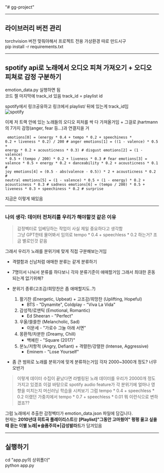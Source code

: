 "# gg-project" 

*****

## 라이브러리 버전 관리

torchvision 버전 맞춰야해서 프로젝트 전용 가상환경 따로 만드시구   
pip install -r requirements.txt   

*****

## spotify api로 노래에서 오디오 피쳐 가져오기 + 오디오 피쳐로 감정 구분하기

emotion_data.py 실행하면 됨   
코드 젤 마지막에 track_id 있음 track_id = playlist id   

spotify에서 링크공유하고 링크에서 playlist/ 뒤에 있는게 track_id임   
![spotify](https://github.com/user-attachments/assets/1201cb34-4c78-4f30-8b4e-b81a27f1ed93)   

이제 저 트랙 안에 있는 노래들의 오디오 피처를 싹 다 가져올거임 + 그걸로 jhartmann의 7가지 감정(anger, fear 등...)과 연결지을 거   
    <pre><code>
    emotions[0] = (energy * 0.4 + tempo * 0.2 + speechiness * 0.2 + liveness * 0.2) / 200  # anger
    emotions[1] = ((1 - valence) * 0.5 + energy * 0.2 + acousticness * 0.3)  # disgust
    emotions[2] = (1 - valence) * 0.5 + (tempo / 200) * 0.2 + liveness * 0.3  # fear
    emotions[3] = valence * 0.5 + energy * 0.2 + danceability * 0.2 + acousticness * 0.1  # joy
    emotions[4] = (0.5 - abs(valence - 0.5)) * 2 + acousticness * 0.2  # neutral
    emotions[5] = (1 - valence) * 0.5 + (1 - energy) * 0.2 + acousticness * 0.3  # sadness
    emotions[6] = (tempo / 200) * 0.5 + liveness * 0.3 + speechiness * 0.2  # surprise
    </code></pre>
지금은 이렇게 돼있음   

*****

### 나의 생각: 데이터 전처리를 우리가 해야할것 같은 이유

> 감정벡터로 임베딩하는 작업이 사실 제일 중요하다고 생각함   
> 그냥 GPT한테 물어봐서 임의로 tempo * 0.4 + speechless * 0.2 하는거? 조금 별로인것 같음   
   
그래서 우리가 노래를 분위기에 맞게 직접 구분해보는거임   
- 격렬함과 신남처럼 애매한 분류는 같게 분류하기 
- 7명이서 나눠서 분류를 하다보니 각자 분류기준이 애매할거임 그래서 최대한 혼동되는게 없기위해? 
- 분위기 종류(고조감/희망찬은 좀 애매할지도..?)
    1. 활기찬 (Energetic, Upbeat) + 고조감/희망찬 (Uplifting, Hopeful)
        - BTS - "Dynamite", Coldplay - "Viva La Vida"
    2. 감성적/로맨틱 (Emotional, Romantic)
        -  Ed Sheeran - "Perfect"
    3. 우울/쓸쓸한 (Melancholic, Sad)
        - 이문세 - "가로수 그늘 아래 서면"
    4. 몽환적/차분한 (Dreamy, Chill)
        - 백예린 - "Square (2017)"
    5. 분노/저항적 (Angry, Defiant) + 격렬한/강렬한 (Intense, Aggressive)
        - Eminem - "Lose Yourself"

- 좀 큰 범위로 노래를 분위기에 맞게 분류하는거임 각자 2000~3000개 정도? 너무 오반가

> 이렇게 데이터 수집이 끝났다면 라벨링된 노래 데이터를 우리가 20000개 정도 가지고 있겠죠
> 이걸 바탕으로 spotify audio feature가 각 분위기에 얼마나 영향을 미치는지 머신러닝 학습을 시켜보기 
> 그럼 tempo * 0.4 + speechless * 0.2 이랬던 가중치에서 tempo * 0.7 + speechless * 0.01 뭐 이런식으로 변하겠죠??

그럼 노래에서 추출한 감정벡터가 emotion_data.json 파일에 담깁니다.   
현재는 **2010년대 히트곡 플레이리스트**랑 **[Playlist]"그동안 고마웠어" 펑펑 울고 싶을때 듣는 이별 노래|※슬픔주의※|감성발라드**가 담겨있음

*****

## 실행하기

cd "app.py의 상위폴더"   
python app.py
